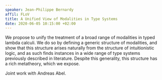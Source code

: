 ```yaml
---
speaker: Jean-Philippe Bernardy
affil: FLoV
title: A Unified View of Modalities in Type Systems
date: 2020-06-05 10:15:00 +02:00
---
```


We propose to unify the treatment of a broad range of modalities in typed lambda calculi. We do so by defining a generic structure of modalities, and show that this structure arises naturally from the structure of intuitionistic logic, and as such finds instances in a wide range of type systems previously described in literature. Despite this generality, this structure has a rich metatheory, which we expose.

Joint work with Andreas Abel.
